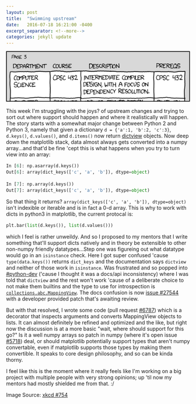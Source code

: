 ```yaml
---
layout: post
title:  "Swimming upstream"
date:   2016-07-18 16:21:00 -0400
excerpt_separator: <!--more-->
categories: jekyll update
---
```

![dep](/assets/figs/dependencies.png)

This week I'm struggling with the joys? of upstream changes and trying to sort out where support should happen and where it realistically will happen. The story starts with a somewhat major change between Python 2 and Python 3, namely that given a dictionary `d = {'a':1, 'b':2, 'c':3}`, `d.keys()`, `d.values()`, and `d.items()` now return [dictview](https://docs.python.org/3/glossary.html#term-dictionary-view) objects. Now deep down the matplotlib stack, data almost always gets converted into a numpy array...and that'd be fine 'cept this is what happens when you try to turn view into an array:

```python
In [6]: np.asarray(d.keys())
Out[6]: array(dict_keys(['c', 'a', 'b']), dtype=object)

In [7]: np.array(d.keys())
Out[7]: array(dict_keys(['c', 'a', 'b']), dtype=object)
```
<!--more-->

So that thing it returns? `array(dict_keys(['c', 'a', 'b']), dtype=object)` isn't indexible or iterable and is in fact a 0-d array. This is why to work with dicts in python3 in matplotlib, the current protocal is:

```python
plt.bar(list(d.keys()), list(d.values()))
```
which I feel is rather unweildy. And so I proposed to my mentors that I write something that'll support dicts natively and in theory be extensible to other non-numpy friendly datatypes...Step one was figureing out what datatype would go in an `isinstance` check. Here I got super confused 'cause `type(data.keys())` returns `dict_keys` and the documentation says `dictview` and neither of those work in `isinstance`. Was frustrated and so popped into [#python-dev](https://www.python.org/community/irc/) ('cause I thought it was a docs/api inconsistency) where I was told that `dictview` and the rest won't work 'cause of a deliberate choice to not make them builtins and the type to use for introspection is [`collections.abc.MappingView`](https://docs.python.org/dev/library/collections.abc.html#collections.abc.MappingView). The docs confusion is now [issue #27544](http://bugs.python.org/issue27544) with a developer provided patch that's awaiting review. 

But with that resolved, I wrote some code (pull request [#6787](https://github.com/matplotlib/matplotlib/pull/6787)) which is a decorator that inspects arguments and converts MappingView objects to lists. It can almost definitely be refined and optimized and the like, but right now the discussion is at a more basic "wait, where should support for this go?" Is it a well numpy arrays so patch in numpy (where it's open issue [#5718](https://github.com/numpy/numpy/issues/5718)) deal, or should matplotlib potentially support types that aren't numpy convertable, even if matplotlib supports those types by making them convertible. It speaks to core design philosophy, and so can be kinda thorny.

I feel like this is the moment where it really feels like I'm working on a big project with multiple people with very strong opinions; up 'til now my mentors had mostly shielded me from that. :/

Image Source: [xkcd #754](https://xkcd.com/754/)
